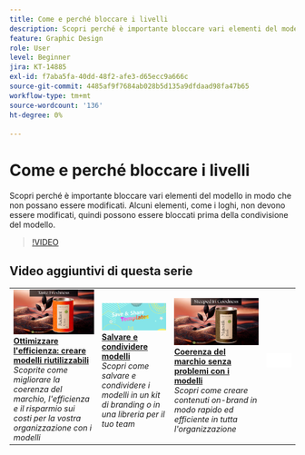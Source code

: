 ```yaml
---
title: Come e perché bloccare i livelli
description: Scopri perché è importante bloccare vari elementi del modello in modo che non possano essere modificati
feature: Graphic Design
role: User
level: Beginner
jira: KT-14885
exl-id: f7aba5fa-40dd-48f2-afe3-d65ecc9a666c
source-git-commit: 4485af9f7684ab028b5d135a9dfdaad98fa47b65
workflow-type: tm+mt
source-wordcount: '136'
ht-degree: 0%

---
```


# Come e perché bloccare i livelli

Scopri perché è importante bloccare vari elementi del modello in modo che non possano essere modificati. Alcuni elementi, come i loghi, non devono essere modificati, quindi possono essere bloccati prima della condivisione del modello.

>[!VIDEO](https://video.tv.adobe.com/v/3427095?quality=12&learn=on&hidetitle=true)

## Video aggiuntivi di questa serie

<table style="table-layout:fixed">
<tr>
   <td>
         <a href="create-templates.md">
            <img alt="Massima efficienza: creazione di modelli riutilizzabili" src="assets/create-template.png" />
         </a>
         <div>
         <a href="create-templates.md"><strong>Ottimizzare l'efficienza: creare modelli riutilizzabili</strong></a>
         </div>
         <em>Scoprite come migliorare la coerenza del marchio, l'efficienza e il risparmio sui costi per la vostra organizzazione con i modelli</em>
         <br>
   </td>
   <td>
         <a href="share-templates.md">
            <img alt="Salva e condividi modelli" src="assets/share-templates.png" />
         </a>
         <div>
         <a href="share-templates.md"><strong>Salvare e condividere modelli</strong></a>
         </div>
         <em>Scopri come salvare e condividere i modelli in un kit di branding o in una libreria per il tuo team</em>
         <br>
   </td>
   <td>
         <a href="use-templates.md">
            <img alt="Coerenza del brand senza problemi con i modelli" src="assets/use-templates.png" />
         </a>
         <div>
         <a href="use-templates.md"><strong>Coerenza del marchio senza problemi con i modelli</strong></a>
         </div>
         <em>Scopri come creare contenuti on-brand in modo rapido ed efficiente in tutta l'organizzazione</em>
         <br>
   </td>
   <td>
      <img alt="Spaziatore" src="../assets/Whitespacer.png" />
      <div>
      <br>
   </td>
</tr>
</table>
